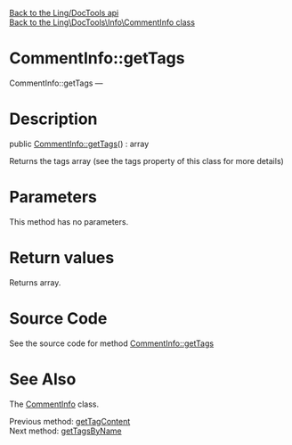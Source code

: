 [Back to the Ling/DocTools api](https://github.com/lingtalfi/DocTools/blob/master/doc/api/Ling/DocTools.md)<br>
[Back to the Ling\DocTools\Info\CommentInfo class](https://github.com/lingtalfi/DocTools/blob/master/doc/api/Ling/DocTools/Info/CommentInfo.md)


CommentInfo::getTags
================



CommentInfo::getTags — 




Description
================


public [CommentInfo::getTags](https://github.com/lingtalfi/DocTools/blob/master/doc/api/Ling/DocTools/Info/CommentInfo/getTags.md)() : array




Returns the tags array (see the tags property of this class for more details)




Parameters
================

This method has no parameters.


Return values
================

Returns array.








Source Code
===========
See the source code for method [CommentInfo::getTags](https://github.com/lingtalfi/DocTools/blob/master/Info/CommentInfo.php#L209-L212)


See Also
================

The [CommentInfo](https://github.com/lingtalfi/DocTools/blob/master/doc/api/Ling/DocTools/Info/CommentInfo.md) class.

Previous method: [getTagContent](https://github.com/lingtalfi/DocTools/blob/master/doc/api/Ling/DocTools/Info/CommentInfo/getTagContent.md)<br>Next method: [getTagsByName](https://github.com/lingtalfi/DocTools/blob/master/doc/api/Ling/DocTools/Info/CommentInfo/getTagsByName.md)<br>

